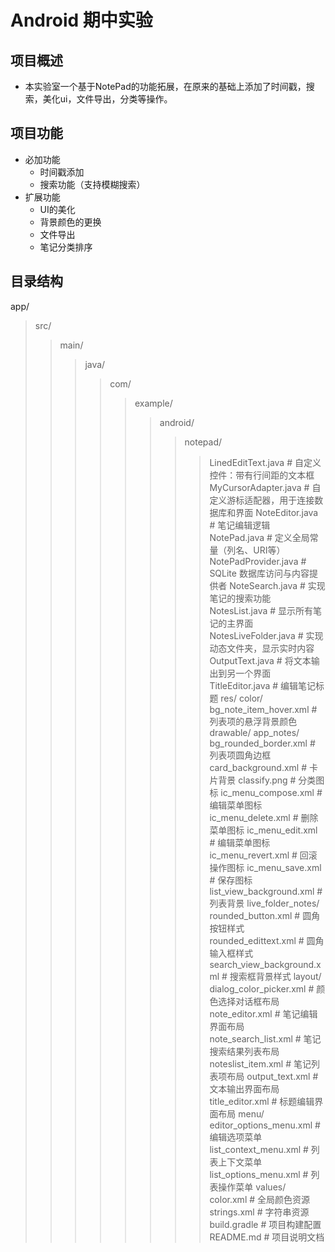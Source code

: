 # Android 期中实验

## 项目概述

  * 本实验室一个基于NotePad的功能拓展，在原来的基础上添加了时间戳，搜索，美化ui，文件导出，分类等操作。 

## 项目功能

 * 必加功能
   * 时间戳添加
   * 搜索功能（支持模糊搜索）
 * 扩展功能
   * UI的美化
   * 背景颜色的更换
   * 文件导出
   * 笔记分类排序

## 目录结构

app/
> src/
>> main/
>>> java/
>>>> com/
>>>>> example/
>>>>>> android/
>>>>>>> notepad/
>>>>>>>> LinedEditText.java  # 自定义控件：带有行间距的文本框
>>>>>>>> MyCursorAdapter.java  # 自定义游标适配器，用于连接数据库和界面
>>>>>>>> NoteEditor.java  # 笔记编辑逻辑
>>>>>>>> NotePad.java  # 定义全局常量（列名、URI等）
>>>>>>>> NotePadProvider.java  # SQLite 数据库访问与内容提供者
>>>>>>>> NoteSearch.java  # 实现笔记的搜索功能
>>>>>>>> NotesList.java  # 显示所有笔记的主界面
>>>>>>>> NotesLiveFolder.java  # 实现动态文件夹，显示实时内容
>>>>>>>> OutputText.java  # 将文本输出到另一个界面
>>>>>>>> TitleEditor.java  # 编辑笔记标题
>>> res/
>>>> color/
>>>>> bg_note_item_hover.xml  # 列表项的悬浮背景颜色
>>>> drawable/
>>>>> app_notes/
>>>>>> bg_rounded_border.xml  # 列表项圆角边框
>>>>>> card_background.xml  # 卡片背景
>>>>>> classify.png  # 分类图标
>>>>> ic_menu_compose.xml  # 编辑菜单图标
>>>>> ic_menu_delete.xml  # 删除菜单图标
>>>>> ic_menu_edit.xml  # 编辑菜单图标
>>>>> ic_menu_revert.xml  # 回滚操作图标
>>>>> ic_menu_save.xml  # 保存图标
>>>>> list_view_background.xml  # 列表背景
>>>>> live_folder_notes/
>>>>>> rounded_button.xml  # 圆角按钮样式
>>>>>> rounded_edittext.xml  # 圆角输入框样式
>>>>>> search_view_background.xml  # 搜索框背景样式
>>>> layout/
>>>>> dialog_color_picker.xml  # 颜色选择对话框布局
>>>>> note_editor.xml  # 笔记编辑界面布局
>>>>> note_search_list.xml  # 笔记搜索结果列表布局
>>>>> noteslist_item.xml  # 笔记列表项布局
>>>>> output_text.xml  # 文本输出界面布局
>>>>> title_editor.xml  # 标题编辑界面布局
>>>> menu/
>>>>> editor_options_menu.xml  # 编辑选项菜单
>>>>> list_context_menu.xml  # 列表上下文菜单
>>>>> list_options_menu.xml  # 列表操作菜单
>>>> values/
>>>>> color.xml  # 全局颜色资源
>>>>> strings.xml  # 字符串资源
>>> build.gradle  # 项目构建配置
> README.md  # 项目说明文档


